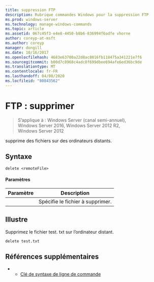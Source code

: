 ```yaml
---
title: suppression FTP
description: Rubrique commandes Windows pour la suppression FTP
ms.prod: windows-server
ms.technology: manage-windows-commands
ms.topic: article
ms.assetid: 067c45f3-e4e8-4450-b8b6-836994f6adfe vhorne
author: coreyp-at-msft
ms.author: coreyp
manager: dongill
ms.date: 10/16/2017
ms.openlocfilehash: 4683e63700a22d8ac8016fb118475a341221e7f6
ms.sourcegitcommit: b00d7c8968c4adc8f699dbee694afe6ed36bc9de
ms.translationtype: MT
ms.contentlocale: fr-FR
ms.lasthandoff: 04/08/2020
ms.locfileid: "80843562"
---
```

# <a name="ftp-delete"></a>FTP : supprimer

>S’applique à : Windows Server (canal semi-annuel), Windows Server 2016, Windows Server 2012 R2, Windows Server 2012

supprime des fichiers sur des ordinateurs distants.   
## <a name="syntax"></a>Syntaxe  
```  
delete <remoteFile>  
```  
#### <a name="parameters"></a>Paramètres  

|  Paramètre   |          Description          |
|--------------|-------------------------------|
| <remoteFile> | Spécifie le fichier à supprimer. |

## <a name="examples"></a><a name=BKMK_Examples></a>Illustre  
Supprimez le fichier test. txt sur l’ordinateur distant.  
```  
delete test.txt  
```  
## <a name="additional-references"></a>Références supplémentaires  
-   - [Clé de syntaxe de ligne de commande](command-line-syntax-key.md)  
